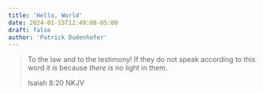 ```yaml
---
title: 'Hello, World'
date: 2024-01-15T12:49:08-05:00
draft: false
author: 'Patrick Dudenhofer'
---
```


>To the law and to the testimony! If they do not speak according to this word *it is* because *there is* no light in them.
>
>Isaiah 8:20 NKJV

